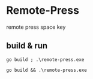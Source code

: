 # Remote-Press
remote press space key 



## build & run 
``` shell
go build ; .\remote-press.exe

go build && .\remote-press.exe
```